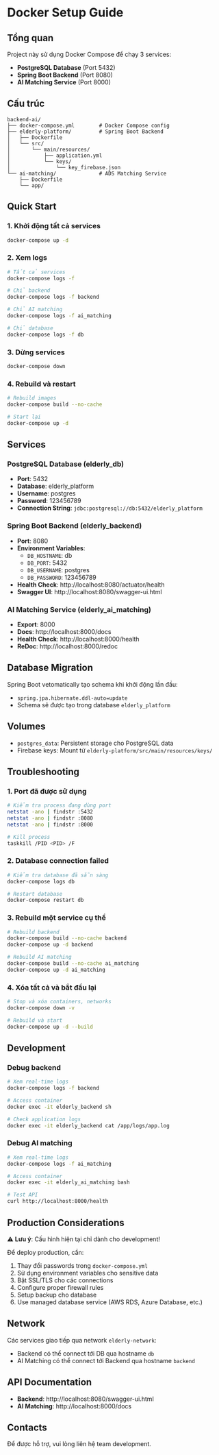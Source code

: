 # Docker Setup Guide

## Tổng quan

Project này sử dụng Docker Compose để chạy 3 services:

- **PostgreSQL Database** (Port 5432)
- **Spring Boot Backend** (Port 8080)
- **AI Matching Service** (Port 8000)

## Cấu trúc

```
backend-ai/
├── docker-compose.yml        # Docker Compose config
├── elderly-platform/         # Spring Boot Backend
│   ├── Dockerfile
│   └── src/
│       └── main/resources/
│           ├── application.yml
│           └── keys/
│               └── key_firebase.json
└── ai-matching/              # ADS Matching Service
    ├── Dockerfile
    └── app/
```

## Quick Start

### 1. Khởi động tất cả services

```bash
docker-compose up -d
```

### 2. Xem logs

```bash
# Tất cả services
docker-compose logs -f

# Chỉ backend
docker-compose logs -f backend

# Chỉ AI matching
docker-compose logs -f ai_matching

# Chỉ database
docker-compose logs -f db
```

### 3. Dừng services

```bash
docker-compose down
```

### 4. Rebuild và restart

```bash
# Rebuild images
docker-compose build --no-cache

# Start lại
docker-compose up -d
```

## Services

### PostgreSQL Database (elderly_db)

- **Port**: 5432
- **Database**: elderly_platform
- **Username**: postgres
- **Password**: 123456789
- **Connection String**: `jdbc:postgresql://db:5432/elderly_platform`

### Spring Boot Backend (elderly_backend)

- **Port**: 8080
- **Environment Variables**:
  - `DB_HOSTNAME`: db
  - `DB_PORT`: 5432
  - `DB_USERNAME`: postgres
  - `DB_PASSWORD`: 123456789
- **Health Check**: http://localhost:8080/actuator/health
- **Swagger UI**: http://localhost:8080/swagger-ui.html

### AI Matching Service (elderly_ai_matching)

- **Export**: 8000
- **Docs**: http://localhost:8000/docs
- **Health Check**: http://localhost:8000/health
- **ReDoc**: http://localhost:8000/redoc

## Database Migration

Spring Boot vetomatically tạo schema khi khởi động lần đầu:

- `spring.jpa.hibernate.ddl-auto=update`
- Schema sẽ được tạo trong database `elderly_platform`

## Volumes

- `postgres_data`: Persistent storage cho PostgreSQL data
- Firebase keys: Mount từ `elderly-platform/src/main/resources/keys/`

## Troubleshooting

### 1. Port đã được sử dụng

```bash
# Kiểm tra process đang dùng port
netstat -ano | findstr :5432
netstat -ano | findstr :8080
netstat -ano | findstr :8000

# Kill process
taskkill /PID <PID> /F
```

### 2. Database connection failed

```bash
# Kiểm tra database đã sẵn sàng
docker-compose logs db

# Restart database
docker-compose restart db
```

### 3. Rebuild một service cụ thể

```bash
# Rebuild backend
docker-compose build --no-cache backend
docker-compose up -d backend

# Rebuild AI matching
docker-compose build --no-cache ai_matching
docker-compose up -d ai_matching
```

### 4. Xóa tất cả và bắt đầu lại

```bash
# Stop và xóa containers, networks
docker-compose down -v

# Rebuild và start
docker-compose up -d --build
```

## Development

### Debug backend

```bash
# Xem real-time logs
docker-compose logs -f backend

# Access container
docker exec -it elderly_backend sh

# Check application logs
docker exec -it elderly_backend cat /app/logs/app.log
```

### Debug AI matching

```bash
# Xem real-time logs
docker-compose logs -f ai_matching

# Access container
docker exec -it elderly_ai_matching bash

# Test API
curl http://localhost:8000/health
```

## Production Considerations

⚠️ **Lưu ý**: Cấu hình hiện tại chỉ dành cho development!

Để deploy production, cần:

1. Thay đổi passwords trong `docker-compose.yml`
2. Sử dụng environment variables cho sensitive data
3. Bật SSL/TLS cho các connections
4. Configure proper firewall rules
5. Setup backup cho database
6. Use managed database service (AWS RDS, Azure Database, etc.)

## Network

Các services giao tiếp qua network `elderly-network`:

- Backend có thể connect tới DB qua hostname `db`
- AI Matching có thể connect tới Backend qua hostname `backend`

## API Documentation

- **Backend**: http://localhost:8080/swagger-ui.html
- **AI Matching**: http://localhost:8000/docs

## Contacts

Để được hỗ trợ, vui lòng liên hệ team development.
